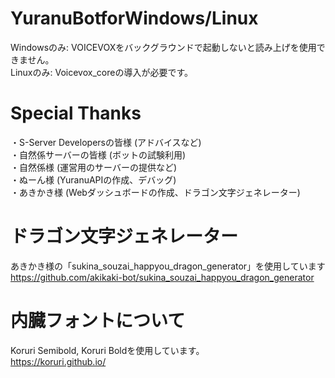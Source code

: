 # YuranuBotforWindows/Linux
Windowsのみ: VOICEVOXをバックグラウンドで起動しないと読み上げを使用できません。<br>
Linuxのみ: Voicevox_coreの導入が必要です。

# Special Thanks
・S-Server Developersの皆様 (アドバイスなど)<br>
・自然係サーバーの皆様 (ボットの試験利用)<br>
・自然係様 (運営用のサーバーの提供など)<br>
・ぬーん様 (YuranuAPIの作成、デバッグ)<br>
・あきかき様 (Webダッシュボードの作成、ドラゴン文字ジェネレーター)<br>

# ドラゴン文字ジェネレーター
あきかき様の「sukina_souzai_happyou_dragon_generator」を使用しています<br>
https://github.com/akikaki-bot/sukina_souzai_happyou_dragon_generator

# 内臓フォントについて
Koruri Semibold, Koruri Boldを使用しています。<br>
https://koruri.github.io/
